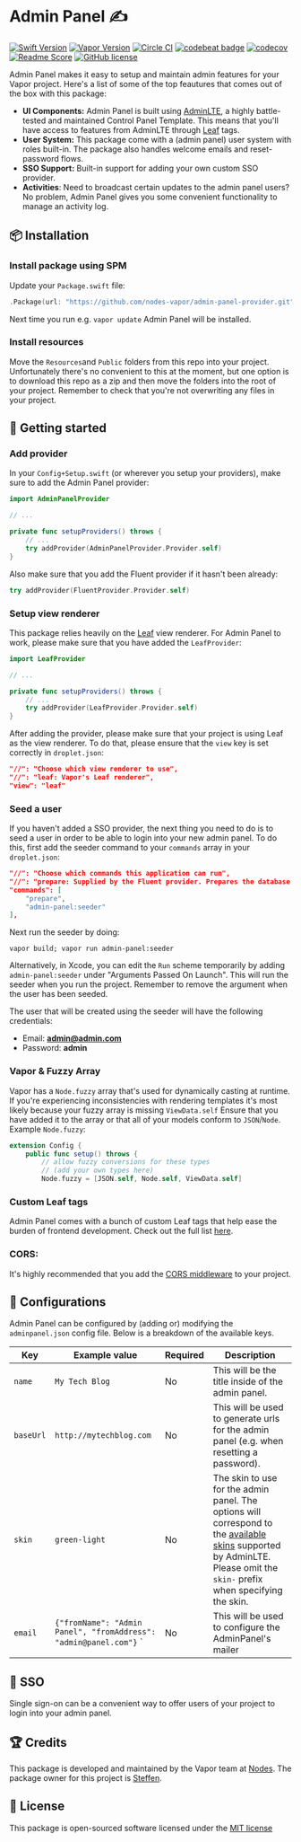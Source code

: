 # Admin Panel ✍️
[![Swift Version](https://img.shields.io/badge/Swift-3-brightgreen.svg)](http://swift.org)
[![Vapor Version](https://img.shields.io/badge/Vapor-2-F6CBCA.svg)](http://vapor.codes)
[![Circle CI](https://circleci.com/gh/nodes-vapor/admin-panel-provider/tree/master.svg?style=shield)](https://circleci.com/gh/nodes-vapor/admin-panel-provider)
[![codebeat badge](https://codebeat.co/badges/2aa06de9-5bb5-4c2e-ad1a-ef6e08273184)](https://codebeat.co/projects/github-com-nodes-vapor-admin-panel-provider-master)
[![codecov](https://codecov.io/gh/nodes-vapor/admin-panel-provider/branch/master/graph/badge.svg)](https://codecov.io/gh/nodes-vapor/admin-panel-provider)
[![Readme Score](http://readme-score-api.herokuapp.com/score.svg?url=https://github.com/nodes-vapor/admin-panel-provider)](http://clayallsopp.github.io/readme-score?url=https://github.com/nodes-vapor/admin-panel-provider)
[![GitHub license](https://img.shields.io/badge/license-MIT-blue.svg)](https://raw.githubusercontent.com/nodes-vapor/admin-panel-provider/master/LICENSE)

Admin Panel makes it easy to setup and maintain admin features for your Vapor project. Here's a list of some of the top feautures that comes out of the box with this package:

- **UI Components:** Admin Panel is built using [AdminLTE](https://adminlte.io/), a highly battle-tested and maintained Control Panel Template. This means that you'll have access to features from AdminLTE through [Leaf](https://docs.vapor.codes/2.0/leaf/leaf/#leaf) tags.
- **User System:** This package come with a (admin panel) user system with roles built-in. The package also handles welcome emails and reset-password flows.
- **SSO Support:** Built-in support for adding your own custom SSO provider.
- **Activities**: Need to broadcast certain updates to the admin panel users? No problem, Admin Panel gives you some convenient functionality to manage an activity log.

## 📦 Installation

### Install package using SPM

Update your `Package.swift` file:

```swift
.Package(url: "https://github.com/nodes-vapor/admin-panel-provider.git", majorVersion: 0, minor: 4)
```

Next time you run e.g. `vapor update` Admin Panel will be installed.

### Install resources

Move the `Resources`and `Public` folders from this repo into your project. Unfortunately there's no convenient to this at the moment, but one option is to download this repo as a zip and then move the folders into the root of your project. Remember to check that you're not overwriting any files in your project.


## 🚀 Getting started

### Add provider

In your `Config+Setup.swift` (or wherever you setup your providers), make sure to add the Admin Panel provider:

```swift
import AdminPanelProvider

// ...

private func setupProviders() throws {
    // ...
    try addProvider(AdminPanelProvider.Provider.self)
}
```

Also make sure that you add the Fluent provider if it hasn't been already:

```swift
try addProvider(FluentProvider.Provider.self)
```

### Setup view renderer

This package relies heavily on the [Leaf](https://docs.vapor.codes/2.0/leaf/package/) view renderer. For Admin Panel to work, please make sure that you have added the `LeafProvider`:

```swift
import LeafProvider

// ...

private func setupProviders() throws {
    // ...
    try addProvider(LeafProvider.Provider.self)
}
```

After adding the provider, please make sure that your project is using Leaf as the view renderer. To do that, please ensure that the `view` key is set correctly in `droplet.json`:

```json
"//": "Choose which view renderer to use",
"//": "leaf: Vapor's Leaf renderer",
"view": "leaf"
```

### Seed a user

If you haven't added a SSO provider, the next thing you need to do is to seed a user in order to be able to login into your new admin panel. To do this, first add the seeder command to your `commands` array in your `droplet.json`:

```json
"//": "Choose which commands this application can run",
"//": "prepare: Supplied by the Fluent provider. Prepares the database (configure in fluent.json)",
"commands": [
    "prepare",
    "admin-panel:seeder"
],
```

Next run the seeder by doing:

```
vapor build; vapor run admin-panel:seeder
```

Alternatively, in Xcode, you can edit the `Run` scheme temporarily by adding `admin-panel:seeder` under "Arguments Passed On Launch". This will run the seeder when you run the project. Remember to remove the argument when the user has been seeded.

The user that will be created using the seeder will have the following credentials:

- Email: **admin@admin.com**
- Password: **admin**

### Vapor & Fuzzy Array
Vapor has a `Node.fuzzy` array that's used for dynamically casting at runtime. If you're experiencing inconsistencies with rendering templates it's most likely because your fuzzy array is missing `ViewData.self` Ensure that you have added it to the array or that all of your models conform to `JSON`/`Node`.
Example `Node.fuzzy`:
```swift
extension Config {
    public func setup() throws {
        // allow fuzzy conversions for these types
        // (add your own types here)
        Node.fuzzy = [JSON.self, Node.self, ViewData.self]
```

### Custom Leaf tags
Admin Panel comes with a bunch of custom Leaf tags that help ease the burden of frontend development. Check out the full list [here](https://github.com/nodes-vapor/admin-panel-provider/wiki/Leaf-Tags).

### CORS:
It's highly recommended that you add the [CORS middleware](https://docs.vapor.codes/2.0/http/cors/) to your project.

## 🔧 Configurations

Admin Panel can be configured by (adding or) modifying the `adminpanel.json` config file. Below is a breakdown of the available keys.

| Key                | Example value                                                                          | Required | Description                                                                                                                                                                                                                                   |
| -------------------| ---------------------------------------------------------------------------------------| -------- | ----------------------------------------------------------------------------------------------------------------------------------------------------------------------------------------------------------------------------------------------|
| `name`             | `My Tech Blog`                                                                         | No       | This will be the title inside of the admin panel.                                                                                                                                                                                             |
| `baseUrl`          | `http://mytechblog.com`                                                                | No       | This will be used to generate urls for the admin panel (e.g. when resetting a password).                                                                                                                                                      |
| `skin`             | `green-light`                                                                          | No       | The skin to use for the admin panel. The options will correspond to the [available skins](https://adminlte.io/themes/AdminLTE/documentation/index.html#layout) supported by AdminLTE. Please omit the `skin-` prefix when specifying the skin.|
| `email`            | `{"fromName": "Admin Panel", "fromAddress": "admin@panel.com"}`                       `| No       | This will be used to configure the AdminPanel's mailer                                                                                                                                                                                        |


## 🔐 SSO

Single sign-on can be a convenient way to offer users of your project to login into your admin panel. 


## 🏆 Credits

This package is developed and maintained by the Vapor team at [Nodes](https://www.nodesagency.com).
The package owner for this project is [Steffen](https://github.com/steffendsommer).


## 📄 License

This package is open-sourced software licensed under the [MIT license](http://opensource.org/licenses/MIT)
